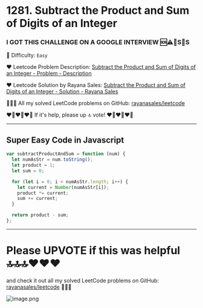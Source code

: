 # 1281. Subtract the Product and Sum of Digits of an Integer

### I GOT THIS CHALLENGE ON A GOOGLE INTERVIEW 🆘⚠️🚨S🛟S

🌱 Difficulty: `Easy`

❤️ Leetcode Problem Description: [Subtract the Product and Sum of Digits of an Integer - Problem - Description](https://leetcode.com/problems/subtract-the-product-and-sum-of-digits-of-an-integer/description/)

❤️ Leetcode Solution by Rayana Sales: [Subtract the Product and Sum of Digits of an Integer - Solution - Rayana Sales](https://leetcode.com/problems/subtract-the-product-and-sum-of-digits-of-an-integer/solutions/5642606/simple-beginner-friendly-1281-subtract-the-product-and-sum-of-digits-of-an-integer/)

💁🏻‍♀️ All my solved LeetCode problems on GitHub: [rayanasales/leetcode](https://github.com/rayanasales/leetcode)

❤️‍🔥❤️‍🔥❤️‍🔥 If it's help, please up 🔝 vote! ❤️‍🔥❤️‍🔥❤️‍🔥

---

## Super Easy Code in Javascript

```Javascript []
var subtractProductAndSum = function (num) {
  let numAsStr = num.toString();
  let product = 1;
  let sum = 0;

  for (let i = 0; i < numAsStr.length; i++) {
    let current = Number(numAsStr[i]);
    product *= current;
    sum += current;
  }

  return product - sum;
};
```

---

# Please UPVOTE if this was helpful 🔝🔝🔝❤️❤️❤️

and check it out all my solved LeetCode problems on GitHub: [rayanasales/leetcode](https://github.com/rayanasales/leetcode) 🤙😚🤘

![image.png](https://assets.leetcode.com/users/images/57bce3b1-56e2-4c20-9cdf-b61fef26b93b_1725494158.6252415.png)

